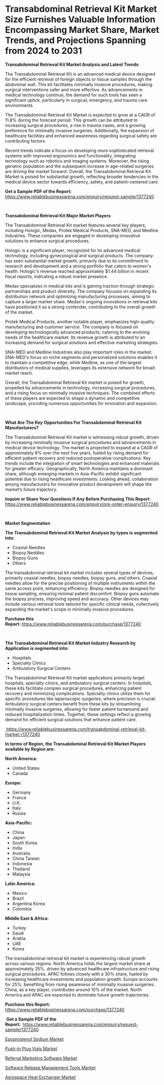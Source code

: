 <p><h1>Transabdominal Retrieval Kit Market Size Furnishes Valuable Information Encompassing Market Share, Market Trends, and Projections Spanning from 2024 to 2031</h1></p><p><strong>Transabdominal Retrieval Kit Market Analysis and Latest Trends</strong></p>
<p><p>The Transabdominal Retrieval Kit is an advanced medical device designed for the efficient retrieval of foreign objects or tissue samples through the abdominal wall. This kit facilitates minimally invasive procedures, making surgical interventions safer and more effective. As advancements in medical technology continue, the demand for such tools has seen a significant uptick, particularly in surgical, emergency, and trauma care environments.</p><p>The Transabdominal Retrieval Kit Market is expected to grow at a CAGR of 11.8% during the forecast period. This growth can be attributed to increasing surgical procedures, a rise in trauma cases, and a growing preference for minimally invasive surgeries. Additionally, the expansion of healthcare facilities and enhanced awareness regarding surgical safety are contributing factors. </p><p>Recent trends indicate a focus on developing more sophisticated retrieval systems with improved ergonomics and functionality, integrating technology such as robotics and imaging systems. Moreover, the rising geriatric population and the subsequent increase in age-related surgeries are driving the market forward. Overall, the Transabdominal Retrieval Kit Market is poised for substantial growth, reflecting broader tendencies in the medical device sector towards efficiency, safety, and patient-centered care.</p></p>
<p><strong>Get a Sample PDF of the Report:&nbsp;</strong> <a href="https://www.reliablebusinessarena.com/enquiry/request-sample/1377240?utm_campaign=1332&utm_medium=2&utm_source=Github&utm_content=ia&utm_term=24102024&utm_id=transabdominal-retrieval-kit">https://www.reliablebusinessarena.com/enquiry/request-sample/1377240</a></p>
<p>&nbsp;</p>
<p><strong>Transabdominal Retrieval Kit Major Market Players</strong></p>
<p><p>The Transabdominal Retrieval Kit market features several key players, including Hologic, Medax, Protek Medical Products, SNA-MED, and Medline Industries. These companies are engaged in developing innovative solutions to enhance surgical procedures.</p><p>Hologic is a significant player, recognized for its advanced medical technology, including gynecological and surgical products. The company has seen substantial market growth, primarily due to its commitment to research and development and a strong portfolio that caters to women's health. Hologic's revenue reached approximately $1.44 billion in recent fiscal reports, indicating a robust market presence.</p><p>Medax specializes in medical kits and is gaining traction through strategic partnerships and product diversity. The company focuses on expanding its distribution network and optimizing manufacturing processes, aiming to capture a larger market share. Medax's ongoing innovations in retrieval kits have positioned it as a strong contender, contributing to the overall growth of the market.</p><p>Protek Medical Products, another notable player, emphasizes high-quality manufacturing and customer service. The company is focused on developing technologically advanced products, catering to the evolving needs of the healthcare market. Its revenue growth is attributed to an increasing demand for surgical solutions and effective marketing strategies.</p><p>SNA-MED and Medline Industries also play important roles in the market. SNA-MED's focus on niche segments and personalized solutions enables it to maintain a competitive edge, while Medline, as one of the largest distributors of medical supplies, leverages its extensive network for broad market reach.</p><p>Overall, the Transabdominal Retrieval Kit market is poised for growth, propelled by advancements in technology, increasing surgical procedures, and a rising focus on minimally invasive techniques. The combined efforts of these players are expected to shape a dynamic and competitive landscape, providing numerous opportunities for innovation and expansion.</p></p>
<p>&nbsp;</p>
<p><strong>What Are The Key Opportunities For Transabdominal Retrieval Kit Manufacturers?</strong></p>
<p><p>The Transabdominal Retrieval Kit market is witnessing robust growth, driven by increasing minimally invasive surgical procedures and advancements in medical device technology. The market is projected to expand at a CAGR of approximately 8% over the next five years, fueled by rising demand for efficient patient recovery and reduced postoperative complications. Key trends include the integration of smart technologies and enhanced materials for greater efficacy. Geographically, North America maintains a dominant share, although emerging markets in Asia-Pacific exhibit significant potential due to rising healthcare investments. Looking ahead, collaboration among manufacturers for innovative product development will shape the market’s future trajectory.</p></p>
<p><strong>Inquire or Share Your Questions If Any Before Purchasing This Report:</strong> <a href="https://www.reliablebusinessarena.com/enquiry/pre-order-enquiry/1377240?utm_campaign=1332&utm_medium=2&utm_source=Github&utm_content=ia&utm_term=24102024&utm_id=transabdominal-retrieval-kit">https://www.reliablebusinessarena.com/enquiry/pre-order-enquiry/1377240</a></p>
<p>&nbsp;</p>
<p><strong>Market Segmentation</strong></p>
<p><strong>The Transabdominal Retrieval Kit Market Analysis by types is segmented into:</strong></p>
<p><ul><li>Coaxial Needles</li><li>Biopsy Neddles</li><li>Biopsy Guns</li><li>Others</li></ul></p>
<p><p>The transabdominal retrieval kit market includes several types of devices, primarily coaxial needles, biopsy needles, biopsy guns, and others. Coaxial needles allow for the precise positioning of multiple instruments within the same access point, enhancing efficiency. Biopsy needles are designed for tissue sampling, ensuring minimal patient discomfort. Biopsy guns automate the biopsy process, improving speed and accuracy. Other devices may include various retrieval tools tailored for specific clinical needs, collectively expanding the market's scope in minimally invasive procedures.</p></p>
<p><strong>Purchase this Report:&nbsp;</strong><a href="https://www.reliablebusinessarena.com/purchase/1377240?utm_campaign=1332&utm_medium=2&utm_source=Github&utm_content=ia&utm_term=24102024&utm_id=transabdominal-retrieval-kit">https://www.reliablebusinessarena.com/purchase/1377240</a></p>
<p>&nbsp;</p>
<p><strong>The Transabdominal Retrieval Kit Market Industry Research by Application is segmented into:</strong></p>
<p><ul><li>Hospitals</li><li>Specialty Clinics</li><li>Ambulatory Surgical Centers</li></ul></p>
<p><p>The Transabdominal Retrieval Kit market applications primarily target hospitals, specialty clinics, and ambulatory surgical centers. In hospitals, these kits facilitate complex surgical procedures, enhancing patient recovery and minimizing complications. Specialty clinics utilize them for specific procedures like laparoscopic surgeries, where precision is crucial. Ambulatory surgical centers benefit from these kits by streamlining minimally invasive surgeries, allowing for faster patient turnaround and reduced hospitalization times. Together, these settings reflect a growing demand for efficient surgical solutions that enhance patient care.</p></p>
<p><a href="https://www.reliablebusinessarena.com/transabdominal-retrieval-kit-market-r1377240?utm_campaign=1332&utm_medium=2&utm_source=Github&utm_content=ia&utm_term=24102024&utm_id=transabdominal-retrieval-kit">&nbsp;https://www.reliablebusinessarena.com/transabdominal-retrieval-kit-market-r1377240</a></p>
<p><strong>In terms of Region, the Transabdominal Retrieval Kit Market Players available by Region are:</strong></p>
<p>
    <p> <strong> North America: </strong>
        <ul>
            <li>United States</li>
            <li>Canada</li>
        </ul>
        </p> 
    <p> <strong> Europe: </strong>
        <ul>
            <li>Germany</li>
            <li>France</li>
            <li>U.K.</li>
            <li>Italy</li>
            <li>Russia</li>
        </ul>
        </p> 
    <p> <strong> Asia-Pacific: </strong>
        <ul>
            <li>China</li>
            <li>Japan</li>
            <li>South Korea</li>
            <li>India</li>
            <li>Australia</li>
            <li>China Taiwan</li>
            <li>Indonesia</li>
            <li>Thailand</li>
            <li>Malaysia</li>
        </ul>
        </p> 
    <p> <strong> Latin America: </strong>
        <ul>
            <li>Mexico</li>
            <li>Brazil</li>
            <li>Argentina Korea</li>
            <li>Colombia</li>
        </ul>
        </p> 
    <p> <strong> Middle East & Africa: </strong>
        <ul>
            <li>Turkey</li>
            <li>Saudi</li>
            <li>Arabia</li>
            <li>UAE</li>
            <li>Korea</li>
        </ul>
    </p>
    </p>
<p><p>The transabdominal retrieval kit market is experiencing robust growth across various regions. North America holds the largest market share at approximately 35%, driven by advanced healthcare infrastructure and rising surgical procedures. APAC follows closely with a 30% share, fueled by increasing healthcare investments and population growth. Europe accounts for 25%, benefiting from rising awareness of minimally invasive surgeries. China, as a key player, contributes around 10% of the market. North America and APAC are expected to dominate future growth trajectories.</p></p>
<p><strong>Purchase this Report: </strong><a href="https://www.reliablebusinessarena.com/purchase/1377240?utm_campaign=1332&utm_medium=2&utm_source=Github&utm_content=ia&utm_term=24102024&utm_id=transabdominal-retrieval-kit">https://www.reliablebusinessarena.com/purchase/1377240</a></p>
<p>&nbsp;<strong>Get a Sample PDF of the Report:&nbsp;&nbsp;</strong><a href="https://www.reliablebusinessarena.com/enquiry/request-sample/1377240?utm_campaign=1332&utm_medium=2&utm_source=Github&utm_content=ia&utm_term=24102024&utm_id=transabdominal-retrieval-kit">https://www.reliablebusinessarena.com/enquiry/request-sample/1377240</a></p>
<p><strong></strong></p>
<p><p><a href="https://www.linkedin.com/pulse/strategic-market-insights-global-epoprostenol-sodium-a99nf?utm_campaign=1332&utm_medium=2&utm_source=Github&utm_content=ia&utm_term=24102024&utm_id=transabdominal-retrieval-kit">Epoprostenol Sodium Market</a></p><p><a href="https://github.com/luckyshygirl/Market-Research-Report-List-6/blob/main/push-in-plug-vials-market.md?utm_campaign=1332&utm_medium=2&utm_source=Github&utm_content=ia&utm_term=24102024&utm_id=transabdominal-retrieval-kit">Push-in Plug Vials Market</a></p><p><a href="https://www.linkedin.com/pulse/referral-marketing-software-market-share-analysis-growth-etksf?utm_campaign=1332&utm_medium=2&utm_source=Github&utm_content=ia&utm_term=24102024&utm_id=transabdominal-retrieval-kit">Referral Marketing Software Market</a></p><p><a href="https://www.linkedin.com/pulse/software-release-management-tools-market-segmentation-lbggf?utm_campaign=1332&utm_medium=2&utm_source=Github&utm_content=ia&utm_term=24102024&utm_id=transabdominal-retrieval-kit">Software Release Management Tools Market</a></p><p><a href="https://issuu.com/reportprime-2/docs/aerospace-heat-exchanger-market-siz_42b67d5dad8ce9?utm_campaign=1332&utm_medium=2&utm_source=Github&utm_content=ia&utm_term=24102024&utm_id=transabdominal-retrieval-kit">Aerospace Heat Exchanger Market</a></p></p>